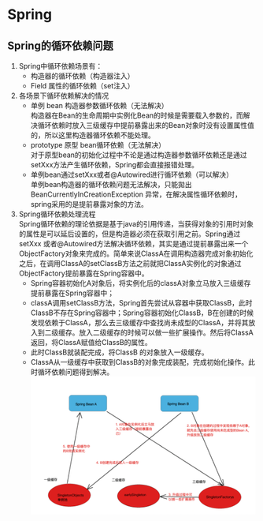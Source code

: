 # Spring 
## Spring的循环依赖问题
1. Spring中循环依赖场景有：
    - 构造器的循环依赖（构造器注⼊）
    - Field 属性的循环依赖（set注⼊）
2. 各场景下循环依赖解决的情况
    - 单例 bean 构造器参数循环依赖（⽆法解决）\
      构造器在Bean的生命周期中实例化Bean的时候是需要载入参数的，而解决循环依赖时放入三级缓存中提前暴露出来的Bean对象时没有设置属性值的，所以这里构造器循环依赖不能处理。
    - prototype 原型 bean循环依赖（⽆法解决）\
      对于原型bean的初始化过程中不论是通过构造器参数循环依赖还是通过setXxx⽅法产⽣循环依赖，Spring都会直接报错处理。
    - 单例bean通过setXxx或者@Autowired进⾏循环依赖（可以解决）\
      单例bean构造器的循环依赖问题⽆法解决，只能拋出 BeanCurrentlyInCreationException 异常，在解决属性循环依赖时，spring采⽤的是提前暴露对象的⽅法。
3. Spring循环依赖处理流程\
   Spring循环依赖的理论依据是基于java的引用传递，当获得对象的引用时对象的属性是可以延后设置的，但是构造器必须在获取引用之前。Spring通过setXxx
或者@Autowired方法解决循环依赖，其实是通过提前暴露出来一个ObjectFactory对象来完成的。简单来说ClassA在调用构造器完成对象初始化之后，在调用ClassA的setClassB方法之前就把ClassA实例化的对象通过ObjectFactory提前暴露在Spring容器中。
    - Spring容器初始化A对象后，将实例化后的classA对象立马放入三级缓存提前暴露在Spring容器中；
    - classA调用setClassB方法，Spring首先尝试从容器中获取ClassB，此时ClassB不存在Spring容器中；Spring容器初始化ClassB，B在创建的时候
发现依赖于ClassA，那么去三级缓存中查找尚未成型的ClassA，并将其放入到二级缓存。放入二级缓存的时候可以做一些扩展操作。然后将ClassA返回，将ClassA赋值给ClassB的属性。
    - 此时ClassB就装配完成，将ClassB 的对象放入一级缓存。
    - ClassA从一级缓存中获取到ClassB的对象完成装配，完成初始化操作。此时循环依赖问题得到解决。
![img.png](01-Spring-img/Spring的循环依赖.png)